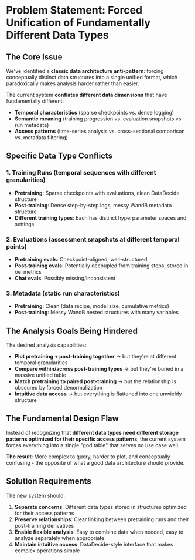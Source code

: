 # Problem Statement: Forced Unification of Fundamentally Different Data Types

## The Core Issue

We've identified a **classic data architecture anti-pattern**: forcing conceptually distinct data structures into a single unified format, which paradoxically makes analysis harder rather than easier.

The current system **conflates different data dimensions** that have fundamentally different:
- **Temporal characteristics** (sparse checkpoints vs. dense logging)
- **Semantic meaning** (training progression vs. evaluation snapshots vs. run metadata)
- **Access patterns** (time-series analysis vs. cross-sectional comparison vs. metadata filtering)

## Specific Data Type Conflicts

### 1. Training Runs (temporal sequences with different granularities)
- **Pretraining**: Sparse checkpoints with evaluations, clean DataDecide structure
- **Post-training**: Dense step-by-step logs, messy WandB metadata structure
- **Different training types**: Each has distinct hyperparameter spaces and settings

### 2. Evaluations (assessment snapshots at different temporal points)
- **Pretraining evals**: Checkpoint-aligned, well-structured
- **Post-training evals**: Potentially decoupled from training steps, stored in oe_metrics
- **Chat evals**: Possibly missing/inconsistent

### 3. Metadata (static run characteristics)
- **Pretraining**: Clean (data recipe, model size, cumulative metrics)
- **Post-training**: Messy WandB nested structures with many variables

## The Analysis Goals Being Hindered

The desired analysis capabilities:
- **Plot pretraining + post-training together** → but they're at different temporal granularities
- **Compare within/across post-training types** → but they're buried in a massive unified table
- **Match pretraining to paired post-training** → but the relationship is obscured by forced denormalization
- **Intuitive data access** → but everything is flattened into one unwieldy structure

## The Fundamental Design Flaw

Instead of recognizing that **different data types need different storage patterns optimized for their specific access patterns**, the current system forces everything into a single "god table" that serves no use case well.

**The result**: More complex to query, harder to plot, and conceptually confusing - the opposite of what a good data architecture should provide.

## Solution Requirements

The new system should:
1. **Separate concerns**: Different data types stored in structures optimized for their access patterns
2. **Preserve relationships**: Clear linking between pretraining runs and their post-training derivatives
3. **Enable flexible analysis**: Easy to combine data when needed, easy to analyze separately when appropriate
4. **Maintain intuitive access**: DataDecide-style interface that makes complex operations simple